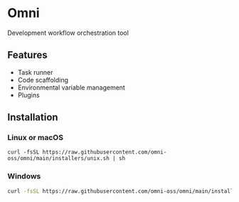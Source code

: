 # Omni
Development workflow orchestration tool


## Features
- Task runner
- Code scaffolding
- Environmental variable management
- Plugins

## Installation

### Linux or macOS
```
curl -fsSL https://raw.githubusercontent.com/omni-oss/omni/main/installers/unix.sh | sh
```


### Windows
```bash
curl -fsSL https://raw.githubusercontent.com/omni-oss/omni/main/installers/windows.ps1 | powershell
```